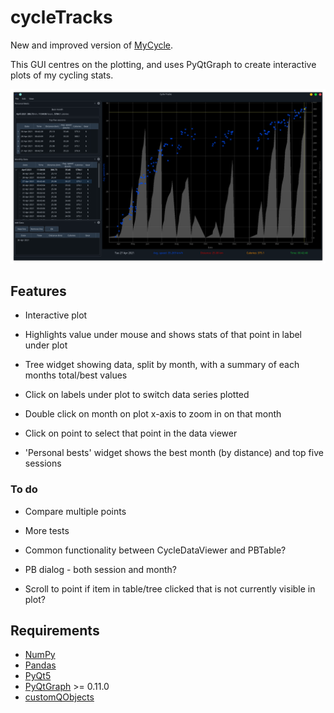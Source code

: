 # cycleTracks

New and improved version of [MyCycle](https://github.com/keziah55/MyCycle).

This GUI centres on the plotting, and uses PyQtGraph to create interactive
plots of my cycling stats.

![Cycle Tracks GUI](./screenshots/cycletracks.png)


## Features

- Interactive plot

- Highlights value under mouse and shows stats of that point in label under plot

- Tree widget showing data, split by month, with a summary of each months total/best values

- Click on labels under plot to switch data series plotted

- Double click on month on plot x-axis to zoom in on that month

- Click on point to select that point in the data viewer

- 'Personal bests' widget shows the best month (by distance) and top five sessions


### To do

- Compare multiple points

- More tests

- Common functionality between CycleDataViewer and PBTable?

- PB dialog - both session and month?

- Scroll to point if item in table/tree clicked that is not currently visible in plot?

## Requirements

- [NumPy](https://numpy.org/)
- [Pandas](https://pandas.pydata.org/)
- [PyQt5](https://pypi.org/project/PyQt5/)
- [PyQtGraph](https://pypi.org/project/pyqtgraph/) >= 0.11.0
- [customQObjects](https://github.com/keziah55/CustomPyQtObjects)
